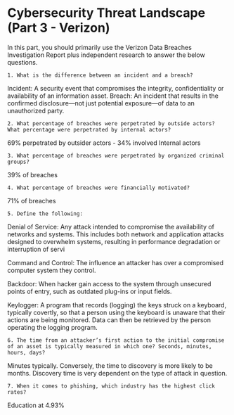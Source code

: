 # Cybersecurity Threat Landscape (Part 3 - Verizon)

In this part, you should primarily use the Verizon Data Breaches Investigation Report plus independent research to answer the below questions.

    1. What is the difference between an incident and a breach?
Incident: A security event that compromises the integrity, confidentiality or availability of an information asset. 
Breach: An incident that results in the confirmed disclosure—not just potential exposure—of data to an unauthorized party. 

    2. What percentage of breaches were perpetrated by outside actors? What percentage were perpetrated by internal actors?
69% perpetrated by outsider actors - 34% involved Internal actors 

    3. What percentage of breaches were perpetrated by organized criminal groups?
39% of breaches 

    4. What percentage of breaches were financially motivated?
71% of breaches 

    5. Define the following:

Denial of Service: Any attack intended to compromise the availability of networks and systems. This includes both network and application attacks designed to overwhelm systems, resulting in performance degradation or interruption of servi 

Command and Control: The influence an attacker has over a compromised computer system they control. 

Backdoor: When hacker gain access to the system through unsecured points of entry, such as outdated plug-ins or input fields. 

Keylogger: A program that records (logging) the keys struck on a keyboard, typically covertly, so that a person using the keyboard is unaware that their actions are being monitored. Data can then be retrieved by the person operating the logging program. 




    6. The time from an attacker’s first action to the initial compromise of an asset is typically measured in which one? Seconds, minutes, hours, days?
Minutes typically. Conversely, the time to discovery is more likely to be months. Discovery time is very dependent on the type of attack in question. 

    7. When it comes to phishing, which industry has the highest click rates?
Education at 4.93%
